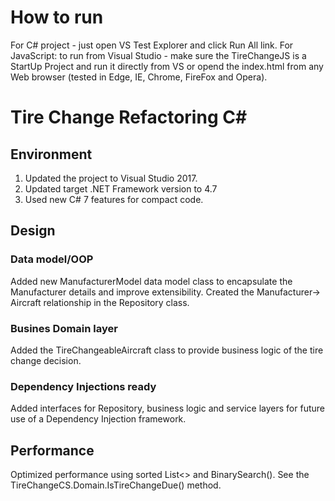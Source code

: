 # How to run
For C# project - just open VS Test Explorer and click Run All link.
For JavaScript: to run from Visual Studio - make sure the TireChangeJS is a StartUp Project and run it directly from VS or opend the index.html from any Web browser (tested in Edge, IE, Chrome, FireFox and Opera).

# Tire Change Refactoring C#
## Environment
1. Updated the project to Visual Studio 2017.
2. Updated target .NET Framework version to 4.7
3. Used new C# 7 features for compact code.

## Design
### Data model/OOP
Added new ManufacturerModel data model class to encapsulate the Manufacturer details and improve extensibility. Created the Manufacturer-> Aircraft relationship in the Repository class.
### Busines Domain layer
Added the TireChangeableAircraft class to provide business logic of the tire change decision.
### Dependency Injections ready
Added interfaces for Repository, business logic and service layers for future use of a Dependency Injection framework.

## Performance
Optimized performance using sorted List<> and BinarySearch(). See the TireChangeCS.Domain.IsTireChangeDue() method.
